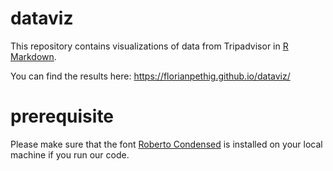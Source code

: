# dataviz

This repository contains visualizations of data from Tripadvisor in [R Markdown](https://rmarkdown.rstudio.com). 

You can find the results here: https://florianpethig.github.io/dataviz/

# prerequisite

Please make sure that the font [Roberto Condensed](https://fonts.google.com/specimen/Roboto+Condensed) is installed on your local machine if you run our code.
